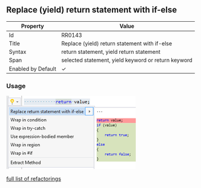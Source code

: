 ## Replace \(yield\) return statement with if\-else

| Property           | Value                                               |
| ------------------ | --------------------------------------------------- |
| Id                 | RR0143                                              |
| Title              | Replace \(yield\) return statement with if\-else    |
| Syntax             | return statement, yield return statement            |
| Span               | selected statement, yield keyword or return keyword |
| Enabled by Default | &#x2713;                                            |

### Usage

![Replace (yield) return statement with if-else](../../images/refactorings/ReplaceReturnStatementWithIfElse.png)

[full list of refactorings](Refactorings.md)